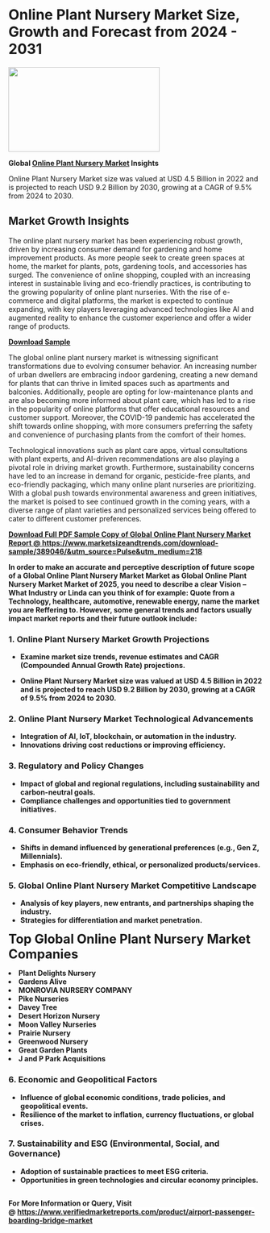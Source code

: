 <H1>Online Plant Nursery Market Size, Growth and Forecast from 2024 - 2031</H1><img class="aligncenter size-medium wp-image-584254" src="https://thirdeyenews.in/wp-content/uploads/2024/09/Global-Market-Research-300x168.jpeg" alt="" width="300" height="168" /><p><strong>Global&nbsp;<a href="https://www.marketsizeandtrends.com/download-sample/389046/&amp;utm_source=Pulse&amp;utm_medium=218">Online Plant Nursery Market</a> Insights</strong></p><p>Online Plant Nursery Market size was valued at USD 4.5 Billion in 2022 and is projected to reach USD 9.2 Billion by 2030, growing at a CAGR of 9.5% from 2024 to 2030.</p><p><h2>Market Growth Insights</h2> <p>The online plant nursery market has been experiencing robust growth, driven by increasing consumer demand for gardening and home improvement products. As more people seek to create green spaces at home, the market for plants, pots, gardening tools, and accessories has surged. The convenience of online shopping, coupled with an increasing interest in sustainable living and eco-friendly practices, is contributing to the growing popularity of online plant nurseries. With the rise of e-commerce and digital platforms, the market is expected to continue expanding, with key players leveraging advanced technologies like AI and augmented reality to enhance the customer experience and offer a wider range of products.</p> <p><strong><a href="#">Download Sample</a></strong></p> <p>The global online plant nursery market is witnessing significant transformations due to evolving consumer behavior. An increasing number of urban dwellers are embracing indoor gardening, creating a new demand for plants that can thrive in limited spaces such as apartments and balconies. Additionally, people are opting for low-maintenance plants and are also becoming more informed about plant care, which has led to a rise in the popularity of online platforms that offer educational resources and customer support. Moreover, the COVID-19 pandemic has accelerated the shift towards online shopping, with more consumers preferring the safety and convenience of purchasing plants from the comfort of their homes.</p> <p>Technological innovations such as plant care apps, virtual consultations with plant experts, and AI-driven recommendations are also playing a pivotal role in driving market growth. Furthermore, sustainability concerns have led to an increase in demand for organic, pesticide-free plants, and eco-friendly packaging, which many online plant nurseries are prioritizing. With a global push towards environmental awareness and green initiatives, the market is poised to see continued growth in the coming years, with a diverse range of plant varieties and personalized services being offered to cater to different customer preferences.</p> <p><strong><a href="#"></p><p><span class=""><strong>Download Full PDF Sample Copy of Global Online Plant Nursery Market Report</strong> @ <a href="https://www.marketsizeandtrends.com/download-sample/389046/&amp;utm_source=Pulse&amp;utm_medium=218" target="_blank">https://www.marketsizeandtrends.com/download-sample/389046/&amp;utm_source=Pulse&amp;utm_medium=218</a></span></p><p>In order to make an accurate and perceptive description of future scope of a Global&nbsp;Online Plant Nursery Market Market as Global&nbsp;Online Plant Nursery Market Market of 2025, you need to describe a clear Vision &ndash; What Industry or Linda can you think of for example: Quote from a Technology, healthcare, automotive, renewable energy, name the market you are Reffering to. However, some general trends and factors usually impact market reports and their future outlook include:</p><h3>1.&nbsp;<strong>Online Plant Nursery Market Growth Projections</strong></h3><ul><li>Examine market size trends, revenue estimates and CAGR (Compounded Annual Growth Rate) projections.</li><li><p>Online Plant Nursery Market size was valued at USD 4.5 Billion in 2022 and is projected to reach USD 9.2 Billion by 2030, growing at a CAGR of 9.5% from 2024 to 2030.</p></li></ul><h3>2.&nbsp;<strong>Online Plant Nursery Market Technological Advancements</strong></h3><ul><li>Integration of AI, IoT, blockchain, or automation in the industry.</li><li>Innovations driving cost reductions or improving efficiency.</li></ul><h3>3.&nbsp;<strong>Regulatory and Policy Changes</strong></h3><ul><li>Impact of global and regional regulations, including sustainability and carbon-neutral goals.</li><li>Compliance challenges and opportunities tied to government initiatives.</li></ul><h3>4.&nbsp;<strong>Consumer Behavior Trends</strong></h3><ul><li>Shifts in demand influenced by generational preferences (e.g., Gen Z, Millennials).</li><li>Emphasis on eco-friendly, ethical, or personalized products/services.</li></ul><h3>5.&nbsp;<strong>Global Online Plant Nursery Market Competitive Landscape</strong></h3><ul><li>Analysis of key players, new entrants, and partnerships shaping the industry.</li><li>Strategies for differentiation and market penetration.</li></ul><p data-pm-slice="1 1 []"><span style="color: inherit; font-family: inherit; font-size: 25px;">Top Global Online Plant Nursery Market Companies</span></p><div class="" data-test-id=""><p><li>Plant Delights Nursery</li><li> Gardens Alive</li><li> MONROVIA NURSERY COMPANY</li><li> Pike Nurseries</li><li> Davey Tree</li><li> Desert Horizon Nursery</li><li> Moon Valley Nurseries</li><li> Prairie Nursery</li><li> Greenwood Nursery</li><li> Great Garden Plants</li><li> J and P Park Acquisitions</li></p></div><h3>6.&nbsp;<strong>Economic and Geopolitical Factors</strong></h3><ul><li>Influence of global economic conditions, trade policies, and geopolitical events.</li><li>Resilience of the market to inflation, currency fluctuations, or global crises.</li></ul><h3>7.&nbsp;<strong>Sustainability and ESG (Environmental, Social, and Governance)</strong></h3><ul><li>Adoption of sustainable practices to meet ESG criteria.</li><li>Opportunities in green technologies and circular economy principles.</li></ul><h2><strong style="font-size: 14px;">For More Information or Query, Visit @&nbsp;</strong><a style="background-color: #ffffff; font-size: 14px;" href="https://www.marketsizeandtrends.com/report/online-plant-nursery-market/" target="_blank">https://www.verifiedmarketreports.com/product/airport-passenger-boarding-bridge-market</a></h2>
